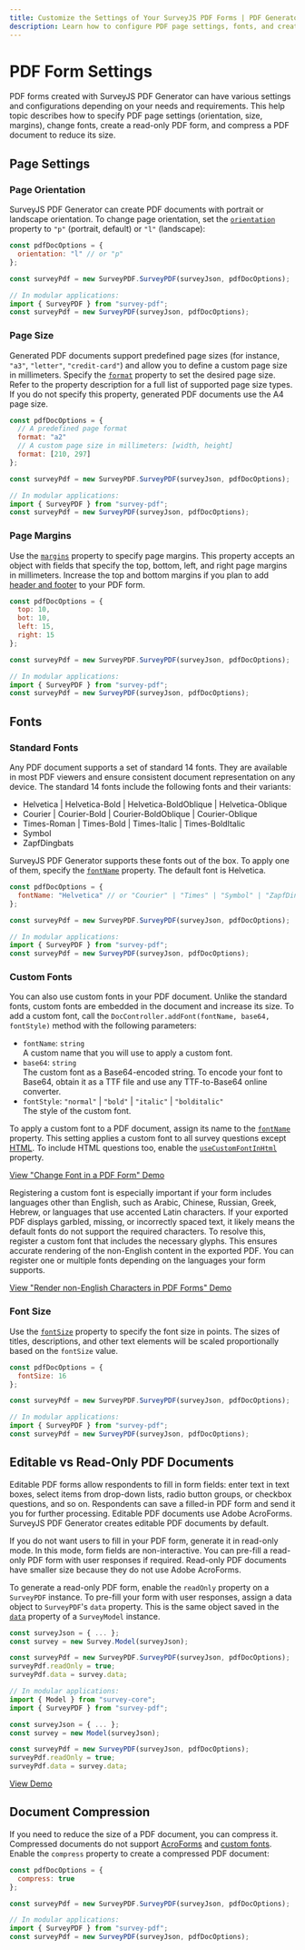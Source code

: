 ```yaml
---
title: Customize the Settings of Your SurveyJS PDF Forms | PDF Generator Library
description: Learn how to configure PDF page settings, fonts, and create both editable and read-only PDF forms using SurveyJS PDF Generator. Explore options for page orientation, size, margins, standard and custom fonts, font size, and document compression to tailor your PDF forms to your specific needs.
---
```


# PDF Form Settings

PDF forms created with SurveyJS PDF Generator can have various settings and configurations depending on your needs and requirements. This help topic describes how to specify PDF page settings (orientation, size, margins), change fonts, create a read-only PDF form, and compress a PDF document to reduce its size.

## Page Settings

### Page Orientation

SurveyJS PDF Generator can create PDF documents with portrait or landscape orientation. To change page orientation, set the [`orientation`](https://surveyjs.io/pdf-generator/documentation/api-reference/idocoptions#orientation) property to `"p"` (portrait, default) or `"l"` (landscape):

```js
const pdfDocOptions = {
  orientation: "l" // or "p"
};

const surveyPdf = new SurveyPDF.SurveyPDF(surveyJson, pdfDocOptions);

// In modular applications:
import { SurveyPDF } from "survey-pdf";
const surveyPdf = new SurveyPDF(surveyJson, pdfDocOptions);
```

### Page Size

Generated PDF documents support predefined page sizes (for instance, `"a3"`, `"letter"`, `"credit-card"`) and allow you to define a custom page size in millimeters. Specify the [`format`](https://surveyjs.io/pdf-generator/documentation/api-reference/idocoptions#format) property to set the desired page size. Refer to the property description for a full list of supported page size types. If you do not specify this property, generated PDF documents use the A4 page size.

```js
const pdfDocOptions = {
  // A predefined page format
  format: "a2"
  // A custom page size in millimeters: [width, height]
  format: [210, 297]
};

const surveyPdf = new SurveyPDF.SurveyPDF(surveyJson, pdfDocOptions);

// In modular applications:
import { SurveyPDF } from "survey-pdf";
const surveyPdf = new SurveyPDF(surveyJson, pdfDocOptions);
```

### Page Margins

Use the [`margins`](https://surveyjs.io/pdf-generator/documentation/api-reference/idocoptions#margins) property to specify page margins. This property accepts an object with fields that specify the top, bottom, left, and right page margins in millimeters. Increase the top and bottom margins if you plan to add [header and footer](/pdf-generator/documentation/add-header-and-footer-to-pdf-form) to your PDF form.

```js
const pdfDocOptions = {
  top: 10,
  bot: 10,
  left: 15,
  right: 15
};

const surveyPdf = new SurveyPDF.SurveyPDF(surveyJson, pdfDocOptions);

// In modular applications:
import { SurveyPDF } from "survey-pdf";
const surveyPdf = new SurveyPDF(surveyJson, pdfDocOptions);
```

## Fonts

### Standard Fonts

Any PDF document supports a set of standard 14 fonts. They are available in most PDF viewers and ensure consistent document representation on any device. The standard 14 fonts include the following fonts and their variants:

- Helvetica | Helvetica-Bold | Helvetica-BoldOblique | Helvetica-Oblique
- Courier | Courier-Bold | Courier-BoldOblique | Courier-Oblique
- Times-Roman | Times-Bold | Times-Italic | Times-BoldItalic
- Symbol
- ZapfDingbats

SurveyJS PDF Generator supports these fonts out of the box. To apply one of them, specify the [`fontName`](https://surveyjs.io/pdf-generator/documentation/api-reference/idocoptions#fontName) property. The default font is Helvetica.

```js
const pdfDocOptions = {
  fontName: "Helvetica" // or "Courier" | "Times" | "Symbol" | "ZapfDingbats"
};

const surveyPdf = new SurveyPDF.SurveyPDF(surveyJson, pdfDocOptions);

// In modular applications:
import { SurveyPDF } from "survey-pdf";
const surveyPdf = new SurveyPDF(surveyJson, pdfDocOptions);
```

### Custom Fonts

You can also use custom fonts in your PDF document. Unlike the standard fonts, custom fonts are embedded in the document and increase its size. To add a custom font, call the `DocController.addFont(fontName, base64, fontStyle)` method with the following parameters:

- `fontName`: `string`\
A custom name that you will use to apply a custom font.
- `base64`: `string`\
The custom font as a Base64-encoded string. To encode your font to Base64, obtain it as a TTF file and use any TTF-to-Base64 online converter.
- `fontStyle`: `"normal"` | `"bold"` | `"italic"` | `"bolditalic"`\
The style of the custom font.

To apply a custom font to a PDF document, assign its name to the [`fontName`](https://surveyjs.io/pdf-generator/documentation/api-reference/idocoptions#fontName) property. This setting applies a custom font to all survey questions except [HTML](https://surveyjs.io/form-library/examples/questiontype-html/). To include HTML questions too, enable the [`useCustomFontInHtml`](https://surveyjs.io/pdf-generator/documentation/api-reference/idocoptions#useCustomFontInHtml) property.

[View "Change Font in a PDF Form" Demo](https://surveyjs.io/pdf-generator/examples/change-font-in-pdf-form/ (linkStyle))

Registering a custom font is especially important if your form includes languages other than English, such as Arabic, Chinese, Russian, Greek, Hebrew, or languages that use accented Latin characters. If your exported PDF displays garbled, missing, or incorrectly spaced text, it likely means the default fonts do not support the required characters. To resolve this, register a custom font that includes the necessary glyphs. This ensures accurate rendering of the non-English content in the exported PDF. You can register one or multiple fonts depending on the languages your form supports.

[View "Render non-English Characters in PDF Forms" Demo](/pdf-generator/examples/special-characters-in-pdf-form/ (linkStyle))

### Font Size

Use the [`fontSize`](https://surveyjs.io/pdf-generator/documentation/api-reference/idocoptions#fontSize) property to specify the font size in points. The sizes of titles, descriptions, and other text elements will be scaled proportionally based on the `fontSize` value.

```js
const pdfDocOptions = {
  fontSize: 16
};

const surveyPdf = new SurveyPDF.SurveyPDF(surveyJson, pdfDocOptions);

// In modular applications:
import { SurveyPDF } from "survey-pdf";
const surveyPdf = new SurveyPDF(surveyJson, pdfDocOptions);
```

## Editable vs Read-Only PDF Documents

Editable PDF forms allow respondents to fill in form fields: enter text in text boxes, select items from drop-down lists, radio button groups, or checkbox questions, and so on. Respondents can save a filled-in PDF form and send it you for further processing. Editable PDF documents use Adobe AcroForms. SurveyJS PDF Generator creates editable PDF documents by default.

If you do not want users to fill in your PDF form, generate it in read-only mode. In this mode, form fields are non-interactive. You can pre-fill a read-only PDF form with user responses if required. Read-only PDF documents have smaller size because they do not use Adobe AcroForms.

To generate a read-only PDF form, enable the `readOnly` property on a `SurveyPDF` instance. To pre-fill your form with user responses, assign a data object to `SurveyPDF`'s `data` property. This is the same object saved in the [`data`](https://surveyjs.io/form-library/documentation/api-reference/survey-data-model#data) property of a `SurveyModel` instance.

```js
const surveyJson = { ... };
const survey = new Survey.Model(surveyJson);

const surveyPdf = new SurveyPDF.SurveyPDF(surveyJson, pdfDocOptions);
surveyPdf.readOnly = true;
surveyPdf.data = survey.data;

// In modular applications:
import { Model } from "survey-core";
import { SurveyPDF } from "survey-pdf";

const surveyJson = { ... };
const survey = new Model(surveyJson);

const surveyPdf = new SurveyPDF(surveyJson, pdfDocOptions);
surveyPdf.readOnly = true;
surveyPdf.data = survey.data;
```

[View Demo](/pdf-generator/examples/how-to-create-read-only-pdf-form/ (linkStyle))

## Document Compression

If you need to reduce the size of a PDF document, you can compress it. Compressed documents do not support [AcroForms](#editable-vs-read-only-pdf-documents) and [custom fonts](#custom-fonts). Enable the `compress` property to create a compressed PDF document:

```js
const pdfDocOptions = {
  compress: true
};

const surveyPdf = new SurveyPDF.SurveyPDF(surveyJson, pdfDocOptions);

// In modular applications:
import { SurveyPDF } from "survey-pdf";
const surveyPdf = new SurveyPDF(surveyJson, pdfDocOptions);
```